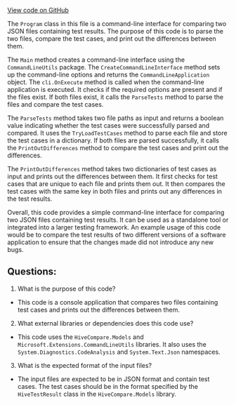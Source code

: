 [View code on GitHub](https://github.com/NethermindEth/nethermind/tools/HiveCompare/HiveCompare/Program.cs)

The `Program` class in this file is a command-line interface for comparing two JSON files containing test results. The purpose of this code is to parse the two files, compare the test cases, and print out the differences between them. 

The `Main` method creates a command-line interface using the `CommandLineUtils` package. The `CreateCommandLineInterface` method sets up the command-line options and returns the `CommandLineApplication` object. The `cli.OnExecute` method is called when the command-line application is executed. It checks if the required options are present and if the files exist. If both files exist, it calls the `ParseTests` method to parse the files and compare the test cases. 

The `ParseTests` method takes two file paths as input and returns a boolean value indicating whether the test cases were successfully parsed and compared. It uses the `TryLoadTestCases` method to parse each file and store the test cases in a dictionary. If both files are parsed successfully, it calls the `PrintOutDifferences` method to compare the test cases and print out the differences. 

The `PrintOutDifferences` method takes two dictionaries of test cases as input and prints out the differences between them. It first checks for test cases that are unique to each file and prints them out. It then compares the test cases with the same key in both files and prints out any differences in the test results. 

Overall, this code provides a simple command-line interface for comparing two JSON files containing test results. It can be used as a standalone tool or integrated into a larger testing framework. An example usage of this code would be to compare the test results of two different versions of a software application to ensure that the changes made did not introduce any new bugs.
## Questions: 
 1. What is the purpose of this code?
- This code is a console application that compares two files containing test cases and prints out the differences between them.

2. What external libraries or dependencies does this code use?
- This code uses the `HiveCompare.Models` and `Microsoft.Extensions.CommandLineUtils` libraries. It also uses the `System.Diagnostics.CodeAnalysis` and `System.Text.Json` namespaces.

3. What is the expected format of the input files?
- The input files are expected to be in JSON format and contain test cases. The test cases should be in the format specified by the `HiveTestResult` class in the `HiveCompare.Models` library.